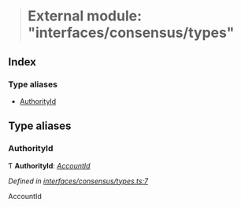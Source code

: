 > # External module: "interfaces/consensus/types"

## Index

### Type aliases

* [AuthorityId](_interfaces_consensus_types_.md#authorityid)

## Type aliases

###  AuthorityId

Ƭ **AuthorityId**: *[AccountId](../classes/_primitive_generic_accountid_.accountid.md)*

*Defined in [interfaces/consensus/types.ts:7](https://github.com/polkadot-js/api/blob/35a2960/packages/types/src/interfaces/consensus/types.ts#L7)*

AccountId